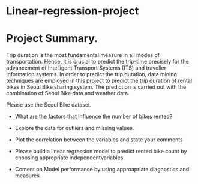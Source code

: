 # Linear-regression-project

# Project Summary.

Trip duration is the most fundamental measure in all modes of transportation. Hence, it is crucial to predict the trip-time precisely for the advancement of Intelligent Transport Systems (ITS) and traveller information systems. In order to predict the trip duration, data mining techniques are employed in this project to predict the trip duration of rental bikes in Seoul Bike sharing system. The prediction is carried out with the combination of Seoul Bike data and weather data.

Please use the Seoul Bike dataset.

- What are the factors that influence the number of bikes rented?

- Explore the data for outliers and missing values.

- Plot the correlation between the variables and state your comments

- Please build a linear regression model to predict rented bike count by choosing appropriate independentvariables.

- Coment on Model performance by using approapriate diagnostics and measures.
